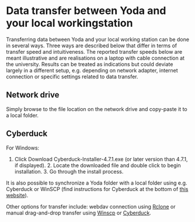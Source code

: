 # Data transfer between Yoda and your local workingstation

Transferring data between Yoda and your local working station can be done in several ways. Three ways are described below that differ in terms of transfer speed and intuitiveness. The reported transfer speeds below are meant illustrative and are realisations on a laptop with cable connection at the university. Results can be treated as indications but could deviate largely in a different setup, e.g. depending on network adapter, internet connection or specific settings related to data transfer.

## Network drive
Simply browse to the file location on the network drive and copy-paste it to a local folder.


## Cyberduck
 For Windows:
1. Click Download Cyberduck-Installer-4.7.1.exe (or later version than 4.7.1, if displayed). 2. Locate the downloaded file and double click to begin installation. 3. Go through the install process. 




 It is also possible to synchronize a Yoda folder with a local folder using e.g. Cyberduck or WinSCP (find instructions for Cyberduck at the bottom of  [this website](https://yoda.sites.uu.nl/home/how-to-quick-guide/create-a-network-share/create-a-network-share-on-windows-using-cyberduck/)). 

Other options for transfer include: webdav connection using [Rclone](https://rclone.org/) or manual drag-and-drop transfer using [Winscp](https://winscp.net/) or [Cyberduck](https://cyberduck.io/).
